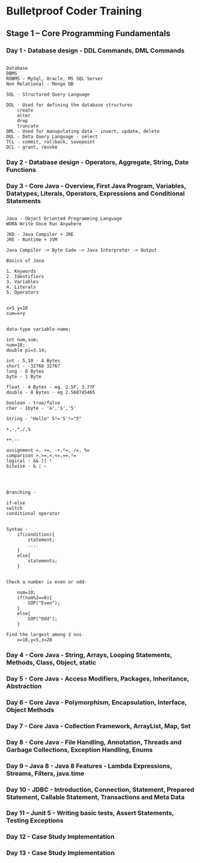 # Bulletproof Coder Training

## Stage 1 – Core Programming Fundamentals

### Day 1 - Database design - DDL Commands, DML Commands

```text

Database
DBMS
RDBMS - MySql, Oracle, MS SQL Server
Non Relational - Mongo DB

SQL - Structured Query Language

DDL - Used for defining the database structures
	create
	alter
	drop
	truncate
DML - Used for manupulating data - insert, update, delete
DQL - Data Query Language - select 
TCL - commit, rollback, savepoint
DCL - grant, revoke

```

### Day 2 - Database design - Operators, Aggregate, String, Date Functions

### Day 3 - Core Java - Overview, First Java Program, Variables, Datatypes, Literals, Operators, Expressions and Conditional Statements

```text

Java - Object Oriented Programming Language
WORA Write Once Run Anywhere

JKD - Java Compiler + JRE
JRE - Runtime + JVM

Java Compiler -> Byte Code -> Java Interpreter -> Output

Basics of Java

1. Keywords
2. Identifiers
3. Variables
4. Literals
5. Operators


x=5 y=10
sum=x+y


data-type variable-name;

int num,sum;
num=10;
double pi=3.14;

int - 5,10 - 4 Bytes
short - -32768 32767
long - 8 Bytes
byte - 1 Byte

float - 4 Bytes - eg. 2.5F, 3.77F
double - 8 Bytes - eg 2.568745465

boolean - true/false
char - 1byte - 'a','$','5'

String - "Hello" 5!='5'!="5"

+,-,*,/,%

++,--

assignment =, +=, -+,*=, /=, %=
comparison >,>=,<,<=,==,!=
logical - && || !
bitwise - & | ~




Branching - 

if-else
switch
conditional operator


Syntax - 
	if(condition){
		statement;
		....
	}
	else{
		statements;
	}


Check a number is even or odd-
	
	num=10;
	if(num%2==0){
		SOP("Even");
	}
	else{
		SOP("Odd");
	}

Find the largest among 3 nos-
	x=10,y=5,z=20

```

### Day 4 - Core Java - String, Arrays, Looping Statements, Methods, Class, Object, static

### Day 5 - Core Java - Access Modifiers, Packages, Inheritance, Abstraction

### Day 6 - Core Java - Polymorphism, Encapsulation, Interface, Object Methods

### Day 7 - Core Java - Collection Framework, ArrayList, Map, Set

### Day 8 - Core Java - File Handling, Annotation, Threads and Garbage Collections, Exception Handling, Enums

### Day 9 – Java 8 - Java 8 Features - Lambda Expressions, Streams, Filters, java.time

### Day 10 - JDBC - Introduction, Connection, Statement, Prepared Statement, Callable Statement, Transactions and Meta Data

### Day 11 – Junit 5 - Writing basic tests, Assert Statements, Testing Exceptions

### Day 12 - Case Study Implementation

### Day 13 - Case Study Implementation
